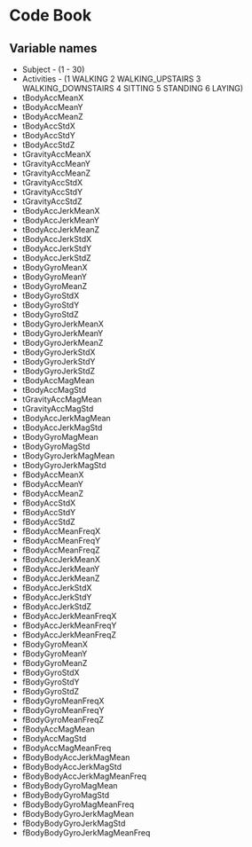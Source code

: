# Code Book
## Variable names
  - Subject - (1 - 30)
  - Activities - (1 WALKING 2 WALKING_UPSTAIRS 3 WALKING_DOWNSTAIRS 4 SITTING 5 STANDING 6 LAYING)
  - tBodyAccMeanX
  - tBodyAccMeanY
  - tBodyAccMeanZ
  - tBodyAccStdX
  - tBodyAccStdY
  - tBodyAccStdZ
  - tGravityAccMeanX
  - tGravityAccMeanY
  - tGravityAccMeanZ
  - tGravityAccStdX
  - tGravityAccStdY
  - tGravityAccStdZ
  - tBodyAccJerkMeanX
  - tBodyAccJerkMeanY
  - tBodyAccJerkMeanZ
  - tBodyAccJerkStdX
  - tBodyAccJerkStdY
  - tBodyAccJerkStdZ
  - tBodyGyroMeanX
  - tBodyGyroMeanY
  - tBodyGyroMeanZ
  - tBodyGyroStdX
  - tBodyGyroStdY
  - tBodyGyroStdZ
  - tBodyGyroJerkMeanX
  - tBodyGyroJerkMeanY
  - tBodyGyroJerkMeanZ
  - tBodyGyroJerkStdX
  - tBodyGyroJerkStdY
  - tBodyGyroJerkStdZ
  - tBodyAccMagMean
  - tBodyAccMagStd
  - tGravityAccMagMean
  - tGravityAccMagStd
  - tBodyAccJerkMagMean
  - tBodyAccJerkMagStd
  - tBodyGyroMagMean
  - tBodyGyroMagStd
  - tBodyGyroJerkMagMean
  - tBodyGyroJerkMagStd
  - fBodyAccMeanX
  - fBodyAccMeanY
  - fBodyAccMeanZ
  - fBodyAccStdX
  - fBodyAccStdY
  - fBodyAccStdZ
  - fBodyAccMeanFreqX
  - fBodyAccMeanFreqY
  - fBodyAccMeanFreqZ
  - fBodyAccJerkMeanX
  - fBodyAccJerkMeanY
  - fBodyAccJerkMeanZ
  - fBodyAccJerkStdX
  - fBodyAccJerkStdY
  - fBodyAccJerkStdZ
  - fBodyAccJerkMeanFreqX
  - fBodyAccJerkMeanFreqY
  - fBodyAccJerkMeanFreqZ
  - fBodyGyroMeanX
  - fBodyGyroMeanY
  - fBodyGyroMeanZ
  - fBodyGyroStdX
  - fBodyGyroStdY
  - fBodyGyroStdZ
  - fBodyGyroMeanFreqX
  - fBodyGyroMeanFreqY
  - fBodyGyroMeanFreqZ
  - fBodyAccMagMean
  - fBodyAccMagStd
  - fBodyAccMagMeanFreq
  - fBodyBodyAccJerkMagMean
  - fBodyBodyAccJerkMagStd
  - fBodyBodyAccJerkMagMeanFreq
  - fBodyBodyGyroMagMean
  - fBodyBodyGyroMagStd
  - fBodyBodyGyroMagMeanFreq
  - fBodyBodyGyroJerkMagMean
  - fBodyBodyGyroJerkMagStd
  - fBodyBodyGyroJerkMagMeanFreq
